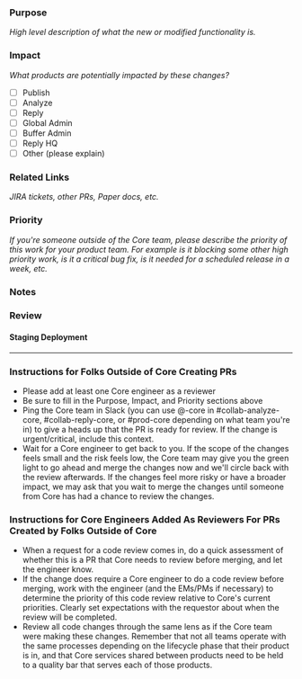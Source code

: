### Purpose
_High level description of what the new or modified functionality is._

### Impact
_What products are potentially impacted by these changes?_
- [ ] Publish
- [ ] Analyze
- [ ] Reply
- [ ] Global Admin
- [ ] Buffer Admin
- [ ] Reply HQ
- [ ] Other (please explain)

### Related Links 
_JIRA tickets, other PRs, Paper docs, etc._

### Priority
_If you're someone outside of the Core team, please describe the priority of this work for your product team.  For example is it blocking some other high priority work, is it a critical bug fix, is it needed for a scheduled release in a week, etc._

### Notes

### Review

#### Staging Deployment

---

### Instructions for Folks Outside of Core Creating PRs
- Please add at least one Core engineer as a reviewer
- Be sure to fill in the Purpose, Impact, and Priority sections above
- Ping the Core team in Slack (you can use @-core in #collab-analyze-core, #collab-reply-core, or #prod-core depending on what team you're in) to give a heads up that the PR is ready for review.  If the change is urgent/critical, include this context.
- Wait for a Core engineer to get back to you.  If the scope of the changes feels small and the risk feels low, the Core team may give you the green light to go ahead and merge the changes now and we'll circle back with the review afterwards.  If the changes feel more risky or have a broader impact, we may ask that you wait to merge the changes until someone from Core has had a chance to review the changes.

### Instructions for Core Engineers Added As Reviewers For PRs Created by Folks Outside of Core
- When a request for a code review comes in, do a quick assessment of whether this is a PR that Core needs to review before merging, and let the engineer know.
- If the change does require a Core engineer to do a code review before merging, work with the engineer (and the EMs/PMs if necessary) to determine the priority of this code review relative to Core's current priorities.  Clearly set expectations with the requestor about when the review will be completed.
- Review all code changes through the same lens as if the Core team were making these changes.  Remember that not all teams operate with the same processes depending on the lifecycle phase that their product is in, and that Core services shared between products need to be held to a quality bar that serves each of those products. 
